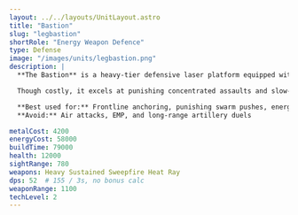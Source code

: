 ```yaml
---
layout: ../../layouts/UnitLayout.astro
title: "Bastion"
slug: "legbastion"
shortRole: "Energy Weapon Defence"
type: Defense
image: "/images/units/legbastion.png"
description: |
  **The Bastion** is a heavy-tier defensive laser platform equipped with a sweeping beam weapon capable of sustained area denial. Designed for high durability and energy efficiency, it activates automatically upon construction and has a massive line-of-sight, enabling it to control large zones on its own.

  Though costly, it excels at punishing concentrated assaults and slow-pushing enemies. However, it lacks anti-air capabilities and should be complemented by dedicated AA defenses.

  **Best used for:** Frontline anchoring, punishing swarm pushes, energy-efficient defense  
  **Avoid:** Air attacks, EMP, and long-range artillery duels

metalCost: 4200
energyCost: 58000
buildTime: 79000
health: 12000
sightRange: 780
weapons: Heavy Sustained Sweepfire Heat Ray
dps: 52  # 155 / 3s, no bonus calc
weaponRange: 1100
techLevel: 2
---
```


